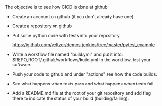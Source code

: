 The objective is to see how CICD is done at github

* Create an account on github (if you don't already have one)

* Create a repository on github

* Put some python code with tests into your repository.

	https://github.com/veltzer/demos-jenkins/tree/master/pytest_example

* Write a workflow file named "build.yml" and put it into:
	$REPO_ROOT/.github/workflows/build.yml
	In the workflow, test your software.

* Push your code to github and under "actions" see how the code builds.

* See what happens when tests pass and what happens when tests fail.

* Add a README.md file at the root of your git repository and add flag there to indicate
	the status of your build (building/failing).
